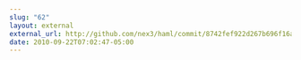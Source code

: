 ```yaml
---
slug: "62"
layout: external
external_url: http://github.com/nex3/haml/commit/8742fef922d267b696f16a442f273b7620b186db
date: 2010-09-22T07:02:47-05:00
---
```

